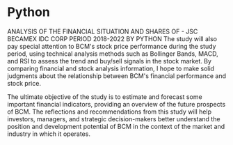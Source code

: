 # Python
ANALYSIS OF THE FINANCIAL SITUATION AND SHARES OF  - JSC BECAMEX IDC CORP PERIOD 2018-2022 BY PYTHON
The study will also pay special attention to BCM's stock price performance during the study period, using technical analysis methods such as Bollinger Bands, MACD, and RSI to assess the trend and buy/sell signals in the stock market. By comparing financial and stock analysis information, I hope to make solid judgments about the relationship between BCM's financial performance and stock price.

The ultimate objective of the study is to estimate and forecast some important financial indicators, providing an overview of the future prospects of BCM. The reflections and recommendations from this study will help investors, managers, and strategic decision-makers better understand the position and development potential of BCM in the context of the market and industry in which it operates.

